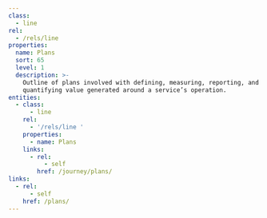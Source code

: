```yaml
---
class:
  - line
rel:
  - /rels/line
properties:
  name: Plans
  sort: 65
  level: 1
  description: >-
    Outline of plans involved with defining, measuring, reporting, and
    quantifying value generated around a service’s operation.
entities:
  - class:
      - line
    rel:
      - '/rels/line '
    properties:
      - name: Plans
    links:
      - rel:
          - self
        href: /journey/plans/
links:
  - rel:
      - self
    href: /plans/
---
```

